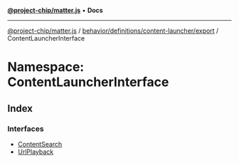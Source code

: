 [**@project-chip/matter.js**](../../../../../../README.md) • **Docs**

***

[@project-chip/matter.js](../../../../../../modules.md) / [behavior/definitions/content-launcher/export](../../README.md) / ContentLauncherInterface

# Namespace: ContentLauncherInterface

## Index

### Interfaces

- [ContentSearch](interfaces/ContentSearch.md)
- [UrlPlayback](interfaces/UrlPlayback.md)
